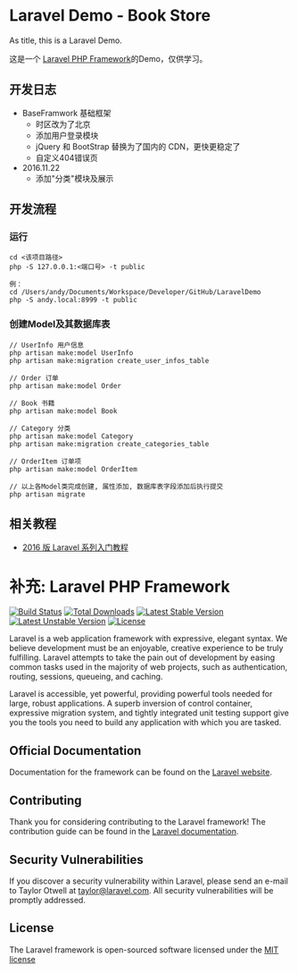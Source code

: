 # Laravel Demo - Book Store

As title, this is a Laravel Demo.

这是一个 [Laravel PHP Framework](http://www.golaravel.com)的Demo，仅供学习。






## 开发日志
- BaseFramwork 基础框架
    - 时区改为了北京
    - 添加用户登录模块
    - jQuery 和 BootStrap 替换为了国内的 CDN，更快更稳定了
    - 自定义404错误页
- 2016.11.22
    - 添加"分类"模块及展示




## 开发流程

### 运行

```Linux
cd <该项目路径>
php -S 127.0.0.1:<端口号> -t public

例：
cd /Users/andy/Documents/Workspace/Developer/GitHub/LaravelDemo
php -S andy.local:8999 -t public
```

### 创建Model及其数据库表
```
// UserInfo 用户信息
php artisan make:model UserInfo
php artisan make:migration create_user_infos_table

// Order 订单
php artisan make:model Order

// Book 书籍
php artisan make:model Book

// Category 分类
php artisan make:model Category
php artisan make:migration create_categories_table

// OrderItem 订单项
php artisan make:model OrderItem

// 以上各Model类完成创建, 属性添加, 数据库表字段添加后执行提交
php artisan migrate
```




## 相关教程

- [2016 版 Laravel 系列入门教程](http://www.golaravel.com/post/2016-ban-laravel-xi-lie-ru-men-jiao-cheng-yi/)






# 补充: Laravel PHP Framework

[![Build Status](https://travis-ci.org/laravel/framework.svg)](https://travis-ci.org/laravel/framework)
[![Total Downloads](https://poser.pugx.org/laravel/framework/d/total.svg)](https://packagist.org/packages/laravel/framework)
[![Latest Stable Version](https://poser.pugx.org/laravel/framework/v/stable.svg)](https://packagist.org/packages/laravel/framework)
[![Latest Unstable Version](https://poser.pugx.org/laravel/framework/v/unstable.svg)](https://packagist.org/packages/laravel/framework)
[![License](https://poser.pugx.org/laravel/framework/license.svg)](https://packagist.org/packages/laravel/framework)

Laravel is a web application framework with expressive, elegant syntax. We believe development must be an enjoyable, creative experience to be truly fulfilling. Laravel attempts to take the pain out of development by easing common tasks used in the majority of web projects, such as authentication, routing, sessions, queueing, and caching.

Laravel is accessible, yet powerful, providing powerful tools needed for large, robust applications. A superb inversion of control container, expressive migration system, and tightly integrated unit testing support give you the tools you need to build any application with which you are tasked.

## Official Documentation

Documentation for the framework can be found on the [Laravel website](http://laravel.com/docs).

## Contributing

Thank you for considering contributing to the Laravel framework! The contribution guide can be found in the [Laravel documentation](http://laravel.com/docs/contributions).

## Security Vulnerabilities

If you discover a security vulnerability within Laravel, please send an e-mail to Taylor Otwell at taylor@laravel.com. All security vulnerabilities will be promptly addressed.

## License

The Laravel framework is open-sourced software licensed under the [MIT license](http://opensource.org/licenses/MIT)
